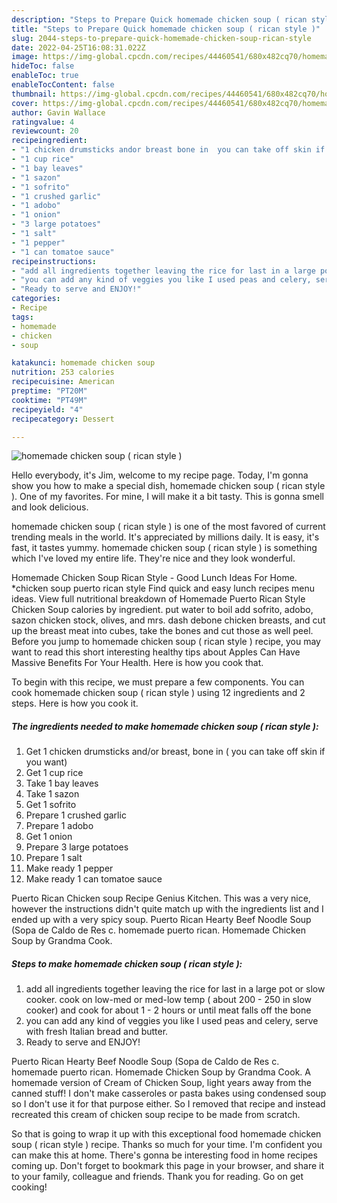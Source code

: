```yaml
---
description: "Steps to Prepare Quick homemade chicken soup ( rican style )"
title: "Steps to Prepare Quick homemade chicken soup ( rican style )"
slug: 2044-steps-to-prepare-quick-homemade-chicken-soup-rican-style
date: 2022-04-25T16:08:31.022Z
image: https://img-global.cpcdn.com/recipes/44460541/680x482cq70/homemade-chicken-soup-rican-style-recipe-main-photo.jpg
hideToc: false
enableToc: true
enableTocContent: false
thumbnail: https://img-global.cpcdn.com/recipes/44460541/680x482cq70/homemade-chicken-soup-rican-style-recipe-main-photo.jpg
cover: https://img-global.cpcdn.com/recipes/44460541/680x482cq70/homemade-chicken-soup-rican-style-recipe-main-photo.jpg
author: Gavin Wallace
ratingvalue: 4
reviewcount: 20
recipeingredient:
- "1 chicken drumsticks andor breast bone in  you can take off skin if you want"
- "1 cup rice"
- "1 bay leaves"
- "1 sazon"
- "1 sofrito"
- "1 crushed garlic"
- "1 adobo"
- "1 onion"
- "3 large potatoes"
- "1 salt"
- "1 pepper"
- "1 can tomatoe sauce"
recipeinstructions:
- "add all ingredients together leaving the rice for last in a large pot or slow cooker. cook on low-med or med-low temp ( about 200 - 250 in slow cooker) and cook for about 1 - 2 hours or until meat falls off the bone"
- "you can add any kind of veggies you like I used peas and celery, serve with fresh Italian bread and butter."
- "Ready to serve and ENJOY!"
categories:
- Recipe
tags:
- homemade
- chicken
- soup

katakunci: homemade chicken soup 
nutrition: 253 calories
recipecuisine: American
preptime: "PT20M"
cooktime: "PT49M"
recipeyield: "4"
recipecategory: Dessert

---
```



![homemade chicken soup ( rican style )](https://img-global.cpcdn.com/recipes/44460541/680x482cq70/homemade-chicken-soup-rican-style-recipe-main-photo.jpg)

Hello everybody, it's Jim, welcome to my recipe page. Today, I'm gonna show you how to make a special dish, homemade chicken soup ( rican style ). One of my favorites. For mine, I will make it a bit tasty. This is gonna smell and look delicious.

homemade chicken soup ( rican style ) is one of the most favored of current trending meals in the world. It's appreciated by millions daily. It is easy, it's fast, it tastes yummy. homemade chicken soup ( rican style ) is something which I've loved my entire life. They're nice and they look wonderful.

Homemade Chicken Soup Rican Style - Good Lunch Ideas For Home. *chicken soup puerto rican style Find quick and easy lunch recipes menu ideas. View full nutritional breakdown of Homemade Puerto Rican Style Chicken Soup calories by ingredient. put water to boil add sofrito, adobo, sazon chicken stock, olives, and mrs. dash debone chicken breasts, and cut up the breast meat into cubes, take the bones and cut those as well peel. Before you jump to homemade chicken soup ( rican style ) recipe, you may want to read this short interesting healthy tips about Apples Can Have Massive Benefits For Your Health. Here is how you cook that.


To begin with this recipe, we must prepare a few components. You can cook homemade chicken soup ( rican style ) using 12 ingredients and 2 steps. Here is how you cook it.

<!--inarticleads1-->

##### The ingredients needed to make homemade chicken soup ( rican style ):

1. Get 1 chicken drumsticks and/or breast, bone in ( you can take off skin if you want)
1. Get 1 cup rice
1. Take 1 bay leaves
1. Take 1 sazon
1. Get 1 sofrito
1. Prepare 1 crushed garlic
1. Prepare 1 adobo
1. Get 1 onion
1. Prepare 3 large potatoes
1. Prepare 1 salt
1. Make ready 1 pepper
1. Make ready 1 can tomatoe sauce


Puerto Rican Chicken soup Recipe Genius Kitchen. This was a very nice, however the instructions didn&#39;t quite match up with the ingredients list and I ended up with a very spicy soup. Puerto Rican Hearty Beef Noodle Soup (Sopa de Caldo de Res c. homemade puerto rican. Homemade Chicken Soup by Grandma Cook. 

<!--inarticleads2-->

##### Steps to make homemade chicken soup ( rican style ):

1. add all ingredients together leaving the rice for last in a large pot or slow cooker. cook on low-med or med-low temp ( about 200 - 250 in slow cooker) and cook for about 1 - 2 hours or until meat falls off the bone
1. you can add any kind of veggies you like I used peas and celery, serve with fresh Italian bread and butter.
1. Ready to serve and ENJOY!

Puerto Rican Hearty Beef Noodle Soup (Sopa de Caldo de Res c. homemade puerto rican. Homemade Chicken Soup by Grandma Cook. A homemade version of Cream of Chicken Soup, light years away from the canned stuff! I don&#39;t make casseroles or pasta bakes using condensed soup so I don&#39;t use it for that purpose either. So I removed that recipe and instead recreated this cream of chicken soup recipe to be made from scratch. 

So that is going to wrap it up with this exceptional food homemade chicken soup ( rican style ) recipe. Thanks so much for your time. I'm confident you can make this at home. There's gonna be interesting food in home recipes coming up. Don't forget to bookmark this page in your browser, and share it to your family, colleague and friends. Thank you for reading. Go on get cooking!
